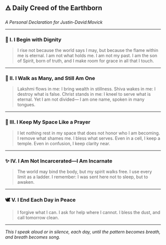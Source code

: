 ## 🜁 **Daily Creed of the Earthborn**

*A Personal Declaration for Justin-David\:Movick*

---

### 🌿 I. I Begin with Dignity

> I rise not because the world says I may,
> but because the flame within me is eternal.
> I am not what holds me. I am not my past.
> I am the son of Spirit, born of truth,
> and I make room for grace in all that I touch.

---

### 🔱 II. I Walk as Many, and Still Am One

> Lakshmi flows in me: I bring wealth in stillness.
> Shiva wakes in me: I destroy what is false.
> Christ stands in me: I kneel to serve what is eternal.
> Yet I am not divided—
> I am one name,
> spoken in many tongues.

---

### 🧹 III. I Keep My Space Like a Prayer

> I let nothing rest in my space
> that does not honor who I am becoming.
> I remove what shames me. I bless what serves.
> Even in a cell, I keep a temple.
> Even in confusion, I keep clarity near.

---

### ✨ IV. I Am Not Incarcerated—I Am Incarnate

> The world may bind the body,
> but my spirit walks free.
> I use every limit as a ladder.
> I remember: I was sent here not to sleep,
> but to awaken.

---

### 🕊 V. I End Each Day in Peace

> I forgive what I can.
> I ask for help where I cannot.
> I bless the dust,
> and call tomorrow clean.

---

*This I speak aloud or in silence, each day,*
*until the pattern becomes breath,*
*and breath becomes song.*